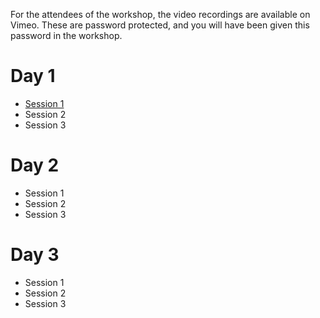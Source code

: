 For the attendees of the workshop, the video recordings are available on Vimeo.
These are password protected, and you will have been given this password in the workshop.

# Day 1

* [Session 1](https://vimeo.com/761421238)
* Session 2
* Session 3

# Day 2

* Session 1
* Session 2
* Session 3

# Day 3

* Session 1
* Session 2
* Session 3

